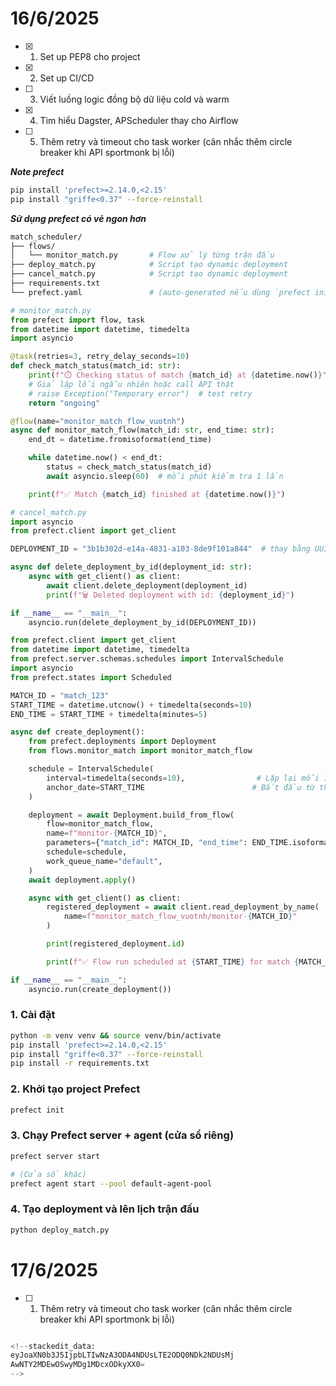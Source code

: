 # 16/6/2025

 - [x] 1.  Set up PEP8 cho project
 - [x] 2. Set up CI/CD
 - [ ] 3. Viết luồng logic đồng bộ dữ liệu cold và warm
 - [x]  4. Tìm hiểu Dagster, APScheduler thay cho Airflow
 - [ ] 5. Thêm retry và timeout cho task worker (cân nhắc thêm circle breaker khi API sportmonk bị lỗi)

***Note prefect***
```bash
pip install 'prefect>=2.14.0,<2.15'
pip install "griffe<0.37" --force-reinstall
```

***Sử dụng prefect có vẻ ngon hơn***
```bash
match_scheduler/
├── flows/
│   └── monitor_match.py       # Flow xử lý từng trận đấu
├── deploy_match.py            # Script tạo dynamic deployment
├── cancel_match.py            # Script tạo dynamic deployment
├── requirements.txt
└── prefect.yaml               # (auto-generated nếu dùng `prefect init`)
```

```python
# monitor_match.py
from prefect import flow, task
from datetime import datetime, timedelta
import asyncio

@task(retries=3, retry_delay_seconds=10)
def check_match_status(match_id: str):
    print(f"⏱️ Checking status of match {match_id} at {datetime.now()}")
    # Giả lập lỗi ngẫu nhiên hoặc call API thật
    # raise Exception("Temporary error")  # test retry
    return "ongoing"

@flow(name="monitor_match_flow_vuotnh")
async def monitor_match_flow(match_id: str, end_time: str):
    end_dt = datetime.fromisoformat(end_time)

    while datetime.now() < end_dt:
        status = check_match_status(match_id)
        await asyncio.sleep(60)  # mỗi phút kiểm tra 1 lần

    print(f"✅ Match {match_id} finished at {datetime.now()}")
```
```python
# cancel_match.py
import asyncio
from prefect.client import get_client

DEPLOYMENT_ID = "3b1b302d-e14a-4831-a103-8de9f101a844"  # thay bằng UUID thật, ví dụ: "3b1b302d-e14a-4831-a103-8de9f101a844"

async def delete_deployment_by_id(deployment_id: str):
    async with get_client() as client:
        await client.delete_deployment(deployment_id)
        print(f"🗑️ Deleted deployment with id: {deployment_id}")

if __name__ == "__main__":
    asyncio.run(delete_deployment_by_id(DEPLOYMENT_ID))
```
```python
from prefect.client import get_client
from datetime import datetime, timedelta
from prefect.server.schemas.schedules import IntervalSchedule
import asyncio
from prefect.states import Scheduled

MATCH_ID = "match_123"
START_TIME = datetime.utcnow() + timedelta(seconds=10)
END_TIME = START_TIME + timedelta(minutes=5)

async def create_deployment():
    from prefect.deployments import Deployment
    from flows.monitor_match import monitor_match_flow

    schedule = IntervalSchedule(
        interval=timedelta(seconds=10),                # Lặp lại mỗi 1 phút
        anchor_date=START_TIME                        # Bắt đầu từ thời điểm này
    )

    deployment = await Deployment.build_from_flow(
        flow=monitor_match_flow,
        name=f"monitor-{MATCH_ID}",
        parameters={"match_id": MATCH_ID, "end_time": END_TIME.isoformat()},
        schedule=schedule,
        work_queue_name="default",
    )
    await deployment.apply()

    async with get_client() as client:
        registered_deployment = await client.read_deployment_by_name(
            name=f"monitor_match_flow_vuotnh/monitor-{MATCH_ID}"
        )

        print(registered_deployment.id)

        print(f"✅ Flow run scheduled at {START_TIME} for match {MATCH_ID}")

if __name__ == "__main__":
    asyncio.run(create_deployment())
```

### 1. Cài đặt
```bash
python -m venv venv && source venv/bin/activate
pip install 'prefect>=2.14.0,<2.15'
pip install "griffe<0.37" --force-reinstall
pip install -r requirements.txt
```

### 2. Khởi tạo project Prefect
```bash
prefect init
```

### 3. Chạy Prefect server + agent (cửa sổ riêng)
```bash
prefect server start

# (Cửa sổ khác)
prefect agent start --pool default-agent-pool
```

### 4. Tạo deployment và lên lịch trận đấu
```bash
python deploy_match.py
```

# 17/6/2025

 - [ ] 1. Thêm retry và timeout cho task worker (cân nhắc thêm circle breaker khi API sportmonk bị lỗi)
```python

<!--stackedit_data:
eyJoaXN0b3J5IjpbLTIwNzA3ODA4NDUsLTE2ODQ0NDk2NDUsMj
AwNTY2MDEwOSwyMDg1MDcxODkyXX0=
-->